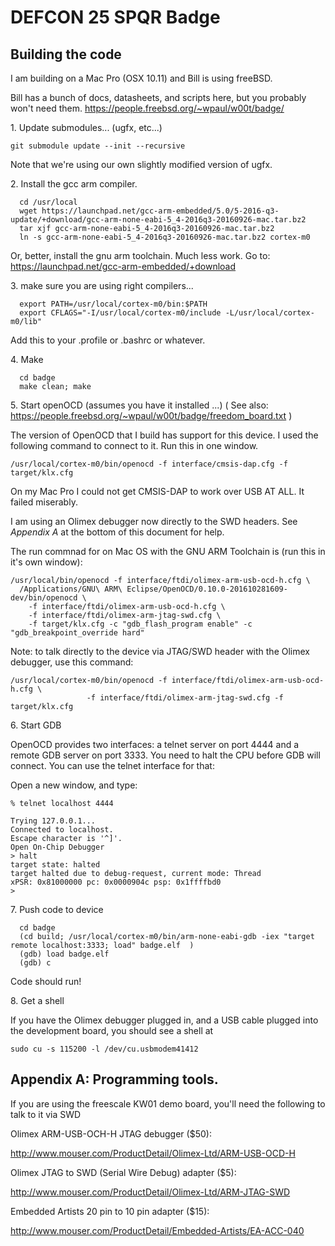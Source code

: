 # DEFCON 25 SPQR Badge

## Building the code
I am building on a Mac Pro (OSX 10.11) and Bill is using freeBSD.

Bill has a bunch of docs, datasheets, and scripts here, but you probably won't need them. 
https://people.freebsd.org/~wpaul/w00t/badge/

1\. Update submodules... (ugfx, etc...)

```git submodule update --init --recursive```

Note that we're using our own slightly modified version of ugfx. 

2\. Install the gcc arm compiler.

```
  cd /usr/local
  wget https://launchpad.net/gcc-arm-embedded/5.0/5-2016-q3-update/+download/gcc-arm-none-eabi-5_4-2016q3-20160926-mac.tar.bz2
  tar xjf gcc-arm-none-eabi-5_4-2016q3-20160926-mac.tar.bz2   
  ln -s gcc-arm-none-eabi-5_4-2016q3-20160926-mac.tar.bz2 cortex-m0
```

Or, better, install the gnu arm toolchain. Much less work.
Go to:  https://launchpad.net/gcc-arm-embedded/+download
  
3\. make sure you are using right compilers...

```
  export PATH=/usr/local/cortex-m0/bin:$PATH
  export CFLAGS="-I/usr/local/cortex-m0/include -L/usr/local/cortex-m0/lib"
```

Add this to your .profile or .bashrc or whatever.

4\. Make
```
  cd badge
  make clean; make
```

5\. Start openOCD (assumes you have it installed ...)
( See also: https://people.freebsd.org/~wpaul/w00t/badge/freedom_board.txt )

The version of OpenOCD that I build has support for this device. I used
the following command to connect to it. Run this in one window. 

```
/usr/local/cortex-m0/bin/openocd -f interface/cmsis-dap.cfg -f target/klx.cfg
```

On my Mac Pro I could not get CMSIS-DAP to work over USB AT ALL. It failed miserably.

I am using an Olimex debugger now directly to the SWD headers. See
*Appendix A* at the bottom of this document for help.

The run commnad for on Mac OS with the GNU ARM Toolchain is (run this in it's own window):

```
/usr/local/bin/openocd -f interface/ftdi/olimex-arm-usb-ocd-h.cfg \
  /Applications/GNU\ ARM\ Eclipse/OpenOCD/0.10.0-201610281609-dev/bin/openocd \
    -f interface/ftdi/olimex-arm-usb-ocd-h.cfg \
    -f interface/ftdi/olimex-arm-jtag-swd.cfg \
    -f target/klx.cfg -c "gdb_flash_program enable" -c "gdb_breakpoint_override hard"
```

Note: to talk directly to the device via JTAG/SWD header with the Olimex
debugger, use this command:
```
/usr/local/cortex-m0/bin/openocd -f interface/ftdi/olimex-arm-usb-ocd-h.cfg \
				 -f interface/ftdi/olimex-arm-jtag-swd.cfg -f target/klx.cfg
```

6\. Start GDB

OpenOCD provides two interfaces: a telnet server on port 4444 and a remote
GDB server on port 3333. You need to halt the CPU before GDB will connect.
You can use the telnet interface for that:

Open a new window, and type:

```
% telnet localhost 4444

Trying 127.0.0.1...
Connected to localhost.
Escape character is '^]'.
Open On-Chip Debugger
> halt
target state: halted
target halted due to debug-request, current mode: Thread
xPSR: 0x81000000 pc: 0x0000904c psp: 0x1ffffbd0
>
```

7\. Push code to device

```
  cd badge
  (cd build; /usr/local/cortex-m0/bin/arm-none-eabi-gdb -iex "target remote localhost:3333; load" badge.elf  )
  (gdb) load badge.elf
  (gdb) c
```

Code should run!

8\. Get a shell

If you have the Olimex debugger plugged in, and a USB cable plugged
into the development board, you should see a shell at

```sudo cu -s 115200 -l /dev/cu.usbmodem41412```
  
## Appendix A: Programming tools.

If you are using the freescale KW01 demo board, you'll need the
following to talk to it via SWD

Olimex ARM-USB-OCH-H JTAG debugger ($50):

http://www.mouser.com/ProductDetail/Olimex-Ltd/ARM-USB-OCD-H

Olimex JTAG to SWD (Serial Wire Debug) adapter ($5):

http://www.mouser.com/ProductDetail/Olimex-Ltd/ARM-JTAG-SWD

Embedded Artists 20 pin to 10 pin adapter ($15):

http://www.mouser.com/ProductDetail/Embedded-Artists/EA-ACC-040





